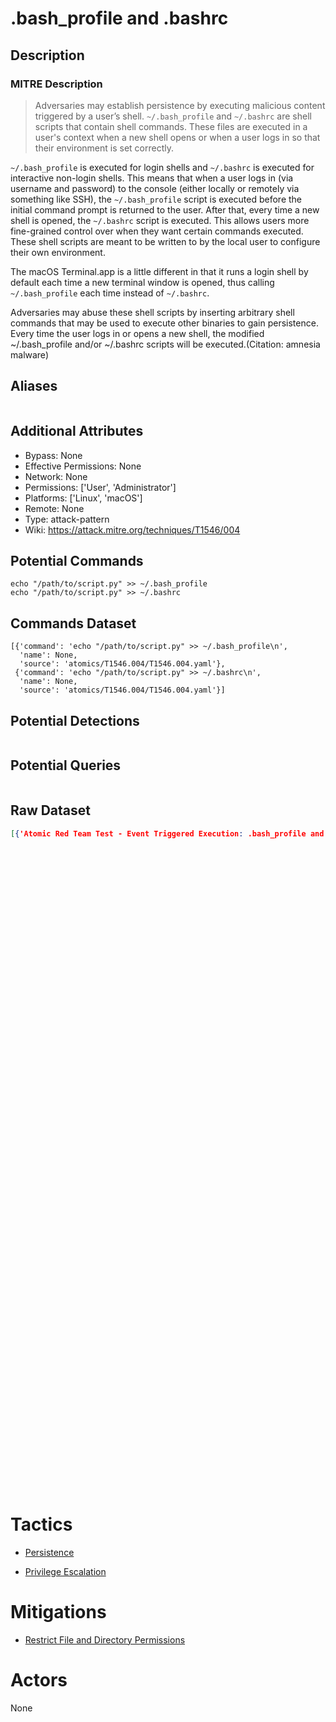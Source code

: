 
# .bash_profile and .bashrc

## Description

### MITRE Description

> Adversaries may establish persistence by executing malicious content triggered by a user’s shell. <code>~/.bash_profile</code> and <code>~/.bashrc</code> are shell scripts that contain shell commands. These files are executed in a user's context when a new shell opens or when a user logs in so that their environment is set correctly.

<code>~/.bash_profile</code> is executed for login shells and <code>~/.bashrc</code> is executed for interactive non-login shells. This means that when a user logs in (via username and password) to the console (either locally or remotely via something like SSH), the <code>~/.bash_profile</code> script is executed before the initial command prompt is returned to the user. After that, every time a new shell is opened, the <code>~/.bashrc</code> script is executed. This allows users more fine-grained control over when they want certain commands executed. These shell scripts are meant to be written to by the local user to configure their own environment.

The macOS Terminal.app is a little different in that it runs a login shell by default each time a new terminal window is opened, thus calling <code>~/.bash_profile</code> each time instead of <code>~/.bashrc</code>.

Adversaries may abuse these shell scripts by inserting arbitrary shell commands that may be used to execute other binaries to gain persistence. Every time the user logs in or opens a new shell, the modified ~/.bash_profile and/or ~/.bashrc scripts will be executed.(Citation: amnesia malware)

## Aliases

```

```

## Additional Attributes

* Bypass: None
* Effective Permissions: None
* Network: None
* Permissions: ['User', 'Administrator']
* Platforms: ['Linux', 'macOS']
* Remote: None
* Type: attack-pattern
* Wiki: https://attack.mitre.org/techniques/T1546/004

## Potential Commands

```
echo "/path/to/script.py" >> ~/.bash_profile
echo "/path/to/script.py" >> ~/.bashrc
```

## Commands Dataset

```
[{'command': 'echo "/path/to/script.py" >> ~/.bash_profile\n',
  'name': None,
  'source': 'atomics/T1546.004/T1546.004.yaml'},
 {'command': 'echo "/path/to/script.py" >> ~/.bashrc\n',
  'name': None,
  'source': 'atomics/T1546.004/T1546.004.yaml'}]
```

## Potential Detections

```json

```

## Potential Queries

```json

```

## Raw Dataset

```json
[{'Atomic Red Team Test - Event Triggered Execution: .bash_profile and .bashrc': {'atomic_tests': [{'auto_generated_guid': '94500ae1-7e31-47e3-886b-c328da46872f',
                                                                                                    'description': 'Adds '
                                                                                                                   'a '
                                                                                                                   'command '
                                                                                                                   'to '
                                                                                                                   'the '
                                                                                                                   '.bash_profile '
                                                                                                                   'file '
                                                                                                                   'of '
                                                                                                                   'the '
                                                                                                                   'current '
                                                                                                                   'user\n',
                                                                                                    'executor': {'command': 'echo '
                                                                                                                            '"#{command_to_add}" '
                                                                                                                            '>> '
                                                                                                                            '~/.bash_profile\n',
                                                                                                                 'name': 'sh'},
                                                                                                    'input_arguments': {'command_to_add': {'default': '/path/to/script.py',
                                                                                                                                           'description': 'Command '
                                                                                                                                                          'to '
                                                                                                                                                          'add '
                                                                                                                                                          'to '
                                                                                                                                                          'the '
                                                                                                                                                          '.bash_profile '
                                                                                                                                                          'file',
                                                                                                                                           'type': 'string'}},
                                                                                                    'name': 'Add '
                                                                                                            'command '
                                                                                                            'to '
                                                                                                            '.bash_profile',
                                                                                                    'supported_platforms': ['macos',
                                                                                                                            'linux']},
                                                                                                   {'auto_generated_guid': '0a898315-4cfa-4007-bafe-33a4646d115f',
                                                                                                    'description': 'Adds '
                                                                                                                   'a '
                                                                                                                   'command '
                                                                                                                   'to '
                                                                                                                   'the '
                                                                                                                   '.bashrc '
                                                                                                                   'file '
                                                                                                                   'of '
                                                                                                                   'the '
                                                                                                                   'current '
                                                                                                                   'user\n',
                                                                                                    'executor': {'command': 'echo '
                                                                                                                            '"#{command_to_add}" '
                                                                                                                            '>> '
                                                                                                                            '~/.bashrc\n',
                                                                                                                 'name': 'sh'},
                                                                                                    'input_arguments': {'command_to_add': {'default': '/path/to/script.py',
                                                                                                                                           'description': 'Command '
                                                                                                                                                          'to '
                                                                                                                                                          'add '
                                                                                                                                                          'to '
                                                                                                                                                          'the '
                                                                                                                                                          '.bashrc '
                                                                                                                                                          'file',
                                                                                                                                           'type': 'string'}},
                                                                                                    'name': 'Add '
                                                                                                            'command '
                                                                                                            'to '
                                                                                                            '.bashrc',
                                                                                                    'supported_platforms': ['macos',
                                                                                                                            'linux']}],
                                                                                  'attack_technique': 'T1546.004',
                                                                                  'display_name': 'Event '
                                                                                                  'Triggered '
                                                                                                  'Execution: '
                                                                                                  '.bash_profile '
                                                                                                  'and '
                                                                                                  '.bashrc'}}]
```

# Tactics


* [Persistence](../tactics/Persistence.md)

* [Privilege Escalation](../tactics/Privilege-Escalation.md)
    

# Mitigations


* [Restrict File and Directory Permissions](../mitigations/Restrict-File-and-Directory-Permissions.md)


# Actors

None
